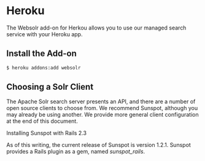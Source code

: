 # Heroku

The Websolr add-on for Herkou allows you to use our managed search service with your Heroku app.

## Install the Add-on

```bash
$ heroku addons:add websolr
```

## Choosing a Solr Client

The Apache Solr search server presents an API, and there are a number of open source clients to choose from. We recommend Sunspot, although you may already be using another. We provide more general client configuration at the end of this document.

Installing Sunspot with Rails 2.3

As of this writing, the current release of Sunspot is version 1.2.1. Sunspot provides a Rails plugin as a gem, named *sunspot_rails*.

